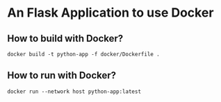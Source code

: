 # An Flask Application to use Docker


## How to build with Docker?
```
docker build -t python-app -f docker/Dockerfile .
```
## How to run with Docker?
```
docker run --network host python-app:latest
```